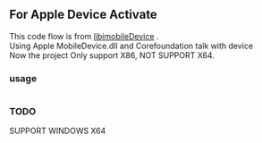 ## For Apple Device Activate

This code flow is from [libimobileDevice](https://github.com/libimobiledevice/libideviceactivation) .  
Using Apple MobileDevice.dll and Corefoundation talk with device  
Now the project Only support X86, NOT SUPPORT X64.

### usage
```

```


### TODO
SUPPORT WINDOWS X64